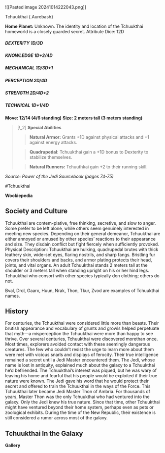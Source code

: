 ![[Pasted image 20241014222043.png]]

  Tchuukthai {.Aurebash}

**Home Planet:** Unknown. The identity and location of the Tchuukthai homeworld is a closely guarded secret.
Attribute Dice: 12D
##### DEXTERITY 1D/3D
##### KNOWLEDGE 1D+2/4D
##### MECHANICAL 1D/3D+1
##### PERCEPTION 2D/4D
##### STRENGTH 2D/4D+2
##### TECHNICAL 1D+1/4D
**Move: 12/14 (4/6 standing)**
**Size: 2 meters tall (3 meters standing)**

> [!_2] 
> **Special Abilities** 
> > **Natural Armor:** Grants +1D against physical attacks and +1 against energy attacks.
> 
> > **Quadrupedal:** Tchuukthai gain a +1D bonus to Dexterity to stabilize themselves.
> 
> > **Natural Runners:** Tchuuthkai gain +2 to their running skill.
> 

*Source: Power of the Jedi Sourcebook (pages 74-75)*

#Tchuukthai 

**Wookiepedia**


## Society and Culture

Tchuukthai are contem-plative, free thinking, secretive, and slow to anger. Some prefer to be left alone, while others seem genuinely interested in meeting new species. Depending on their general demeanor, Tchuukthai are either annoyed or amused by other species’ reactions to their appearance and size. They disdain conflict but fight fiercely when sufficiently provoked. Physical Description: Tchuukthai are hulking, quadrupedal brutes with thick leathery skin, wide-set eyes, flaring nostrils, and sharp fangs. Bristling fur covers their shoulders and backs, and armor plating protects their head, joints, and vital organs. An adult Tchuukthai stands 2 meters tall at the shoulder or 3 meters tall when standing upright on his or her hind legs. Tchuukthai who consort with other species typically don clothing; others do not.

Bval, Drol, Gaarx, Huun, Nrak, Thon, Tkur, Zvod are examples of Tchuukthai names.

## History

For centuries, the Tchuukthai were considered little more than beasts. Their brutish appearance and vocabulary of grunts and growls helped perpetuate that myth—a misperception the Tchuukthai were more than happy to see thrive. Over several centuries, Tchuukthai were discovered morethan once. Most times, explorers avoided contact with these seemingly dangerous creatures. The few who couldn’t resist the urge to learn more about them were met with vicious snarls and displays of ferocity. Their true intelligence remained a secret until a Jedi Master encountered them. The Jedi, whose name is lost in antiquity, explained much about the galaxy to a Tchuukthai he’d befriended. The Tchuukthai’s interest was piqued, but he was wary of leaving his home and fearful that his people would be exploited if their true nature were known. The Jedi gave his word that he would protect their secret and offered to train the Tchuukthai in the ways of the Force. This Tchuukthai later became Jedi Master Thon of Ambria. For thousands of years, Master Thon was the only Tchuukthai who had ventured into the galaxy. Only the Jedi knew his true nature. Since that time, other Tchuukthai might have ventured beyond their home system, perhaps even as pets or zoological exhibits. During the time of the New Republic, their existence is still considered a rumor across most of the galaxy. 

## Tchuukthai In the Galaxy




**Gallery**